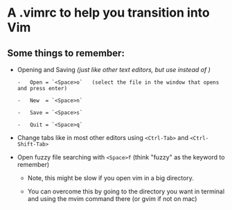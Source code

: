 A .vimrc to help you transition into Vim
=============================

Some things to remember:
----------------------
  
- Opening and Saving *(just like other text editors, but use <Space> instead of <Ctrl>)*

      -   Open = `<Space>o`   (select the file in the window that opens and press enter)

      -   New  = `<Space>n`

      -   Save = `<Space>s`

      -   Quit = `<Space>q`

-   Change tabs like in most other editors using `<Ctrl-Tab>` and `<Ctrl-Shift-Tab>`

-   Open fuzzy file searching with `<Space>f` (think "fuzzy" as the keyword to remember)
    
      -   Note, this might be slow if you open vim in a big directory. 

      -   You can overcome this by going to the directory you want in terminal and using the mvim command there (or gvim if not on mac)
